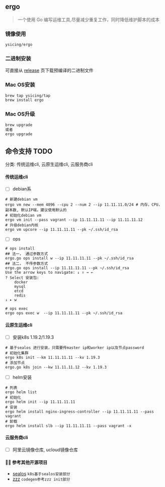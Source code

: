 ## ergo

> 一个使用 Go 编写运维工具,尽量减少重复工作，同时降低维护脚本的成本

### 镜像使用

```bash
ysicing/ergo
```

### 二进制安装

可直接从 [release](https://github.com/ysicing/ergo/releases) 页下载预编译的二进制文件

### Mac OS安装

```bash
brew tap ysicing/tap
brew install ergo
```

### Mac OS升级

```bash
brew upgrade
或者
ergo upgrade
```

## 命令支持 TODO

分类: 传统运维cli, 云原生运维cli, 云服务商cli

#### 传统运维cli

- [ ] debian系

```
# 新建debian vm
ergo vm new --mem 4096 --cpu 2 --num 2 --ip 11.11.11.0/24 # 内存，CPU，副本数, 默认IP端，建议使用默认的
# 初始化debian vm
ergo vm init --pass vagrant --ip 11.11.11.11 --ip 11.11.11.12
# 升级debian内核
ergo vm upcore --ip 11.11.11.11 --pk ~/.ssh/id_rsa

```

- [ ] ops


```
# ops install
## 法一， 通过参数方式
ergo.go ops install w --ip 11.11.11.11 --pk ~/.ssh/id_rsa
## 法二， 不传参数方式
ergo.go ops install --ip 11.11.11.11 --pk ~/.ssh/id_rsa
Use the arrow keys to navigate: ↓ ↑ → ← 
? Select 安装包: 
    docker
    mysql
    etcd
    redis
↓ ▸ w

# ops exec 
ergo ops exec w  --ip 11.11.11.11 --pk ~/.ssh/id_rsa
```

#### 云原生运维cli

- [ ] 安装k8s 1.19.2/1.19.3

```
# 基于sealos 进行安装，只需要传master ip和worker ip以及节点password
# 初始化集群
ergo k8s init --km 11.11.11.11 --kv 1.19.3
# 添加节点
ergo.go k8s join --kw 11.11.11.12 --kv 1.19.3
```

- [ ] helm安装

```
# 列表
ergo helm list
# 初始化
ergo helm init --ip 11.11.11.11 
# 安装
ergo helm install nginx-ingress-controller --ip 11.11.11.11 --pass vagrant
# 卸载
ergo helm install slb --ip 11.11.11.11 --pass vagrant -x
```

#### 云服务商cli

- [ ] 阿里云镜像仓库, ucloud镜像仓库

#### 🎉🎉 参考其他开源项目

- [sealos](https://github.com/fanux/sealos) `k8s基于sealos安装部分`
- [zzz](https://github.com/sohaha/zzz) `codegen参考zzz init部分`